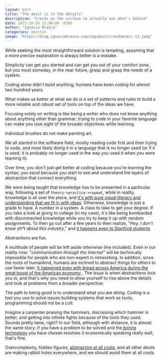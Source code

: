 ```yaml
---
layout: post
title: "The devil is in the details"
description: "Cracks on the surface to actually see what's behind"
date: 2023-10-20 12:00:00 -0300
author: "Ignacio Brasca"
categories: opinion
image: "https://blog.ignaciobrasca.com/img/posts/random/pic-13.jpeg"
---
```


While seeking the most straightforward solution is tempting, assuming that a more precise explanation is always better is a mistake. 

Simplicity can get you started and can get you out of your comfort zone, but you must someday, in the near future, grasp and grasp the needs of a system. 

Coding alone didn't build anything; humans have been coding for almost two hundred years.

What makes us better at what we do is a set of patterns and rules to build a more reliable and robust set of tools on top of the ideas we have. 

Focusing solely on writing is like being a writer who does not know anything about anything other than grammar; trying to code in your favorite language can make you lose sight of the broader objectives while learning. 

Individual brushes do not make painting art.

We all started in the software field, mostly reading code first and then trying to code, and most likely doing it in a language that is no longer used (or if it is used, it is probably no longer used in the way you used it when you were learning it).

Over time, you don't just get better at coding because you're learning the syntax; you excel because you start to see and understand the layers of abstraction that connect everything.

We were being taught that knowledge has to be presented in a particular way, following a set of `theory->practice->repeat`, while in reality, knowledge is all over the place, and [it's with pure visual literacy and understanding that we fit in with ideas](https://www.youtube.com/watch?v=I90ZluYvHic). Otherwise, knowledge is just a grade to have. A number in a system. A class to take to get your degree. If you take a look at going to college (in my case), it's like being bombarded with disconnected knowledge while you try to keep it up with random assignments. To then go out after a few years to then realize, "*Hey, I don't know sh\*t about this industry*," and [it happens even to Stanford students](https://www.youtube.com/watch?v=4SiFgB1lGxw)

Abstractions are fun. 

A multitude of people will be left aside otherwise (me included). Even in our reality now: "*communication through the Internet*" will be technically impossible for people who are non-expert in networking. In addition, since the roots of humankind, humans are inclined to abstract things for others to use faster later. [It happened even with bread across America during the great boost of the American economy ](https://www.saveur.com/article/Kitchen/Bread-History-America/). The issue is when abstractions lock you in, and that's why you need to allow yourself to rise above the details and look at problems from a broader perspective.

The path to being good is to understand what you are doing. Coding is a tool you use to solve issues building systems that work as tools; programming should not be a cult.

Imagine a carpenter praising the hammers, discussing which hammer is better, and getting into infinite fights because of the tools they used. Sounds pretty lame, right? In our field, although with distance, it is almost the same story: if you have a problem to be solved and the[ boring technology](https://mcfunley.com/choose-boring-technology) you have chosen resolves it economically speaking really well, that's fine.

Overcomplexity, hidden figures, [abstraction at all costs](https://unixsheikh.com/articles/we-have-used-too-many-levels-of-abstractions-and-now-the-future-looks-bleak.html), and all other devils are making rabbit holes everywhere, and we should avoid them at all costs.
